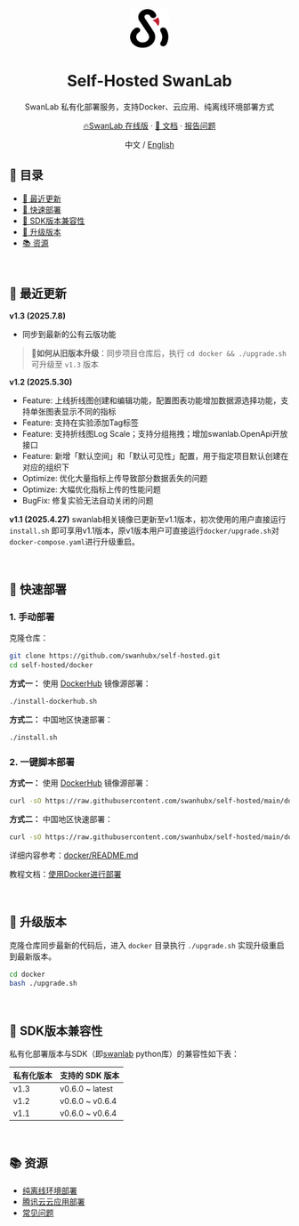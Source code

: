 <div align="center">

<picture>
  <source media="(prefers-color-scheme: dark)" srcset="readme_files/swanlab-logo-single-dark.svg">
  <source media="(prefers-color-scheme: light)" srcset="readme_files/swanlab-logo-single.svg">
  <img alt="SwanLab" src="readme_files/swanlab-logo-single.svg" width="70" height="70">
</picture>

<h1>Self-Hosted SwanLab</h1>

SwanLab 私有化部署服务，支持Docker、云应用、纯离线环境部署方式

<a href="https://swanlab.cn">🔥SwanLab 在线版</a> · <a href="https://docs.swanlab.cn/guide_cloud/self_host/docker-deploy.html">📃 文档</a> · <a href="https://github.com/SwanHubX/self-hosted/issues">报告问题</a>

中文 / [English](./README_EN.md)

</div>

## 📖 目录

- [🌟 最近更新](#-最近更新)
- [🚄 快速部署](#-快速部署)
- [🔌 SDK版本兼容性](#-sdk版本兼容性)
- [🚀 升级版本](#-升级版本)
- [📚 资源](#-资源)

<br>

## 🌟 最近更新

**v1.3 (2025.7.8)**
- 同步到最新的公有云版功能

> 🤔**如何从旧版本升级**：同步项目仓库后，执行 `cd docker && ./upgrade.sh` 可升级至 `v1.3` 版本

**v1.2 (2025.5.30)**
- Feature: 上线折线图创建和编辑功能，配置图表功能增加数据源选择功能，支持单张图表显示不同的指标
- Feature: 支持在实验添加Tag标签
- Feature: 支持折线图Log Scale；支持分组拖拽；增加swanlab.OpenApi开放接口
- Feature: 新增「默认空间」和「默认可见性」配置，用于指定项目默认创建在对应的组织下
- Optimize: 优化大量指标上传导致部分数据丢失的问题
- Optimize: 大幅优化指标上传的性能问题
- BugFix: 修复实验无法自动关闭的问题

**v1.1 (2025.4.27)**
swanlab相关镜像已更新至v1.1版本，初次使用的用户直接运行`install.sh` 即可享用v1.1版本，原v1版本用户可直接运行`docker/upgrade.sh`对`docker-compose.yaml`进行升级重启。

<br>

## 🚄 快速部署

### 1. 手动部署

克隆仓库：

```bash
git clone https://github.com/swanhubx/self-hosted.git
cd self-hosted/docker
```

**方式一：** 使用 [DockerHub](https://hub.docker.com/search?q=swanlab) 镜像源部署：

```bash
./install-dockerhub.sh
```

**方式二：** 中国地区快速部署：

```bash
./install.sh
```

### 2. 一键脚本部署

**方式一：** 使用 [DockerHub](https://hub.docker.com/search?q=swanlab) 镜像源部署：

```bash
curl -sO https://raw.githubusercontent.com/swanhubx/self-hosted/main/docker/install-dockerhub.sh && bash install.sh
```

**方式二：** 中国地区快速部署：

```bash
curl -sO https://raw.githubusercontent.com/swanhubx/self-hosted/main/docker/install.sh && bash install.sh
```

详细内容参考：[docker/README.md](./docker/README.md)

教程文档：[使用Docker进行部署](https://docs.swanlab.cn/guide_cloud/self_host/docker-deploy.html)


<br>

## 🚀 升级版本

克隆仓库同步最新的代码后，进入 `docker` 目录执行 `./upgrade.sh` 实现升级重启到最新版本。

```bash
cd docker
bash ./upgrade.sh
```

<br>

## 🔌 SDK版本兼容性

私有化部署版本与SDK（即[swanlab](https://github.com/SwanHubX/SwanLab) python库）的兼容性如下表：

| 私有化版本   | 支持的 SDK 版本 |
|-----------|------------------|
| v1.3    | v0.6.0 ~ latest           |
| v1.2    | v0.6.0 ~ v0.6.4           |
| v1.1    | v0.6.0 ~ v0.6.4           |


[dockerhub-shield]: https://img.shields.io/docker/v/swanlab/swanlab-next?color=369eff&label=docker&labelColor=black&logoColor=white&style=flat-square
[dockerhub-link]: https://hub.docker.com/r/swanlab/swanlab-next/tags

<br>

## 📚 资源
- [纯离线环境部署](https://docs.swanlab.cn/guide_cloud/self_host/offline-deployment.html)
- [腾讯云云应用部署](https://docs.swanlab.cn/guide_cloud/self_host/tencentcloud-app.html)
- [常见问题](https://docs.swanlab.cn/guide_cloud/self_host/faq.html)